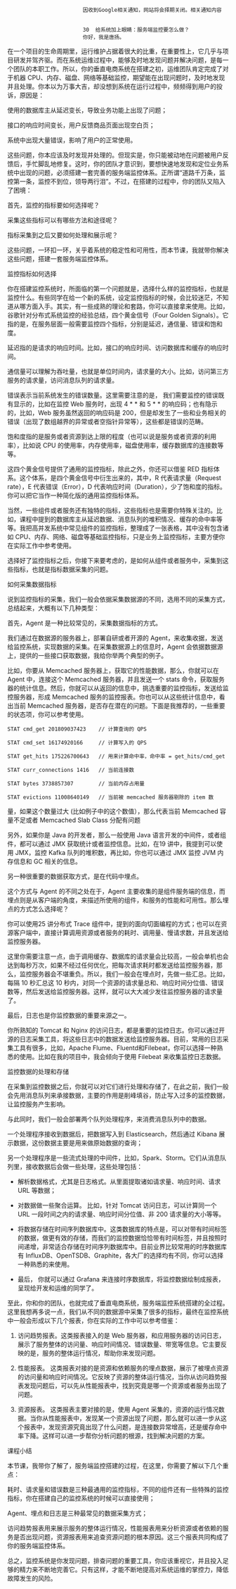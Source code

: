 
                            
                            因收到Google相关通知，网站将会择期关闭。相关通知内容
                            
                            
                            30  给系统加上眼睛：服务端监控要怎么做？
                            你好，我是唐扬。

在一个项目的生命周期里，运行维护占据着很大的比重，在重要性上，它几乎与项目研发并驾齐驱。而在系统运维过程中，能够及时地发现问题并解决问题，是每一个团队的本职工作。所以，你的垂直电商系统在搭建之初，运维团队肯定完成了对于机器 CPU、内存、磁盘、网络等基础监控，期望能在出现问题时，及时地发现并且处理。你本以为万事大吉，却没想到系统在运行过程中，频频得到用户的投诉，原因是：

使用的数据库主从延迟变长，导致业务功能上出现了问题；

接口的响应时间变长，用户反馈商品页面出现空白页；

系统中出现大量错误，影响了用户的正常使用。

这些问题，你本应该及时发现并处理的。但现实是，你只能被动地在问题被用户反馈后，手忙脚乱地修复。这时，你的团队才意识到，要想快速地发现和定位业务系统中出现的问题，必须搭建一套完善的服务端监控体系。正所谓“道路千万条，监控第一条，监控不到位，领导两行泪”。不过，在搭建的过程中，你的团队又陷入了困境：

首先，监控的指标要如何选择呢？

采集这些指标可以有哪些方法和途径呢？

指标采集到之后又要如何处理和展示呢？

这些问题，一环扣一环，关乎着系统的稳定性和可用性，而本节课，我就带你解决这些问题，搭建一套服务端监控体系。

监控指标如何选择

你在搭建监控系统时，所面临的第一个问题就是，选择什么样的监控指标，也就是监控什么。有些同学在给一个新的系统，设定监控指标的时候，会比较迷茫，不知道从哪方面入手。其实，有一些成熟的理论和套路，你可以直接拿来使用。比如，谷歌针对分布式系统监控的经验总结，四个黄金信号（Four Golden Signals）。它指的是，在服务层面一般需要监控四个指标，分别是延迟，通信量、错误和饱和度。

延迟指的是请求的响应时间。比如，接口的响应时间、访问数据库和缓存的响应时间。

通信量可以理解为吞吐量，也就是单位时间内，请求量的大小。比如，访问第三方服务的请求量，访问消息队列的请求量。

错误表示当前系统发生的错误数量。这里需要注意的是， 我们需要监控的错误既有显示的，比如在监控 Web 服务时，出现 4 * * 和 5 * * 的响应码；也有隐示的，比如，Web 服务虽然返回的响应码是 200，但是却发生了一些和业务相关的错误（出现了数组越界的异常或者空指针异常等），这些都是错误的范畴。

饱和度指的是服务或者资源到达上限的程度（也可以说是服务或者资源的利用率），比如说 CPU 的使用率，内存使用率，磁盘使用率，缓存数据库的连接数等等。

这四个黄金信号提供了通用的监控指标，除此之外，你还可以借鉴 RED 指标体系。这个体系，是四个黄金信号中衍生出来的，其中，R 代表请求量（Request rate），E 代表错误（Error），D 代表响应时间（Duration），少了饱和度的指标。你可以把它当作一种简化版的通用监控指标体系。

当然，一些组件或者服务还有独特的指标，这些指标也是需要你特殊关注的。比如，课程中提到的数据库主从延迟数据、消息队列的堆积情况、缓存的命中率等等。我把高并发系统中常见组件的监控指标，整理成了一张表格，其中没有包含诸如 CPU、内存、网络、磁盘等基础监控指标，只是业务上监控指标，主要方便你在实际工作中参考使用。



选择好了监控指标之后，你接下来要考虑的，是如何从组件或者服务中，采集到这些指标，也就是指标数据采集的问题。

如何采集数据指标

说到监控指标的采集，我们一般会依据采集数据源的不同，选用不同的采集方式，总结起来，大概有以下几种类型：

首先，Agent 是一种比较常见的，采集数据指标的方式。

我们通过在数据源的服务器上，部署自研或者开源的 Agent，来收集收据，发送给监控系统，实现数据的采集。在采集数据源上的信息时，Agent 会依据数据源上，提供的一些接口获取数据，我给你举两个典型的例子。

比如，你要从 Memcached 服务器上，获取它的性能数据，那么，你就可以在 Agent 中，连接这个 Memcached 服务器，并且发送一个 stats 命令，获取服务器的统计信息。然后，你就可以从返回的信息中，挑选重要的监控指标，发送给监控服务器，形成 Memcached 服务的监控报表。你也可以从这些统计信息中，看出当前 Memcached 服务器，是否存在潜在的问题。下面是我推荐的，一些重要的状态项，你可以参考使用。

    STAT cmd_get 201809037423    // 计算查询的 QPS

    STAT cmd_set 16174920166     // 计算写入的 QPS

    STAT get_hits 175226700643   // 用来计算命中率，命中率 = get_hits/cmd_get

    STAT curr_connections 1416   // 当前连接数

    STAT bytes 3738857307        // 当前内存占用量

    STAT evictions 11008640149   // 当前被 memcached 服务器剔除的 item 数

量，如果这个数量过大 (比如例子中的这个数值），那么代表当前 Memcached 容量不足或者 Memcached Slab Class 分配有问题


另外，如果你是 Java 的开发者，那么一般使用 Java 语言开发的中间件，或者组件，都可以通过 JMX 获取统计或者监控信息。比如，在19 讲中，我提到可以使用 JMX，监控 Kafka 队列的堆积数，再比如，你也可以通过 JMX 监控 JVM 内存信息和 GC 相关的信息。

另一种很重要的数据获取方式，是在代码中埋点。

这个方式与 Agent 的不同之处在于，Agent 主要收集的是组件服务端的信息，而埋点则是从客户端的角度，来描述所使用的组件，和服务的性能和可用性。那么埋点的方式怎么选择呢？

你可以使用25 讲分布式 Trace 组件中，提到的面向切面编程的方式；也可以在资源客户端中，直接计算调用资源或者服务的耗时、调用量、慢请求数，并且发送给监控服务器。

这里你需要注意一点，由于调用缓存、数据库的请求量会比较高，一般会单机也会达到每秒万次，如果不经过任何优化，把每次请求耗时都发送给监控服务器，那么，监控服务器会不堪重负。所以，我们一般会在埋点时，先做一些汇总。比如，每隔 10 秒汇总这 10 秒内，对同一个资源的请求量总和、响应时间分位值、错误数等，然后发送给监控服务器。这样，就可以大大减少发往监控服务器的请求量了。

最后，日志也是你监控数据的重要来源之一。

你所熟知的 Tomcat 和 Nginx 的访问日志，都是重要的监控日志。你可以通过开源的日志采集工具，将这些日志中的数据发送给监控服务器。目前，常用的日志采集工具有很多，比如，Apache Flume、Fluentd和Filebeat，你可以选择一种熟悉的使用。比如在我的项目中，我会倾向于使用 Filebeat 来收集监控日志数据。

监控数据的处理和存储

在采集到监控数据之后，你就可以对它们进行处理和存储了，在此之前，我们一般会先用消息队列来承接数据，主要的作用是削峰填谷，防止写入过多的监控数据，让监控服务产生影响。

与此同时，我们一般会部署两个队列处理程序，来消费消息队列中的数据。

一个处理程序接收到数据后，把数据写入到 Elasticsearch，然后通过 Kibana 展示数据，这份数据主要是用来做原始数据的查询；

另一个处理程序是一些流式处理的中间件，比如，Spark、Storm。它们从消息队列里，接收数据后会做一些处理，这些处理包括：

- 解析数据格式，尤其是日志格式。从里面提取诸如请求量、响应时间、请求 URL 等数据；

- 对数据做一些聚合运算。 比如，针对 Tomcat 访问日志，可以计算同一个 URL 一段时间之内的请求量、响应时间分位值、非 200 请求量的大小等等。

- 将数据存储在时间序列数据库中。这类数据库的特点是，可以对带有时间标签的数据，做更有效的存储，而我们的监控数据恰恰带有时间标签，并且按照时间递增，非常适合存储在时间序列数据库中。目前业界比较常用的时序数据库有 InfluxDB、OpenTSDB、Graphite，各大厂的选择均有不同，你可以选择一种熟悉的来使用。

- 最后， 你就可以通过 Grafana 来连接时序数据库，将监控数据绘制成报表，呈现给开发和运维的同学了。



至此，你和你的团队，也就完成了垂直电商系统，服务端监控系统搭建的全过程。这里我想再多说一点，我们从不同的数据源中采集了很多的指标，最终在监控系统中一般会形成以下几个报表，你在实际的工作中可以参考借鉴：

1. 访问趋势报表。这类报表接入的是 Web 服务器，和应用服务器的访问日志，展示了服务整体的访问量、响应时间情况、错误数量、带宽等信息。它主要反映的是，服务的整体运行情况，帮助你来发现问题。

2. 性能报表。 这类报表对接的是资源和依赖服务的埋点数据，展示了被埋点资源的访问量和响应时间情况。它反映了资源的整体运行情况，当你从访问趋势报表发现问题后，可以先从性能报表中，找到究竟是哪一个资源或者服务出现了问题。

3. 资源报表。 这类报表主要对接的是，使用 Agent 采集的，资源的运行情况数据。当你从性能报表中，发现某一个资源出现了问题，那么就可以进一步从这个报表中，发现资源究竟出现了什么问题，是连接数异常增高，还是缓存命中率下降。这样可以进一步帮你分析问题的根源，找到解决问题的方案。

课程小结

本节课，我带你了解了，服务端监控搭建的过程，在这里，你需要了解以下几个重点：

耗时、请求量和错误数是三种最通用的监控指标，不同的组件还有一些特殊的监控指标，你在搭建自己的监控系统的时候可以直接使用；

Agent、埋点和日志是三种最常见的数据采集方式；

访问趋势报表用来展示服务的整体运行情况，性能报表用来分析资源或者依赖的服务是否出现问题，资源报表用来追查资源问题的根本原因。这三个报表共同构成了你的服务端监控体系。

总之，监控系统是你发现问题，排查问题的重要工具，你应该重视它，并且投入足够的精力来不断地完善它。只有这样，才能不断地提高对系统运维的掌控力，降低故障发生的风险。

                        
                        
                            